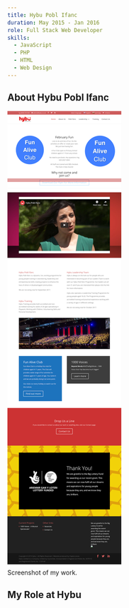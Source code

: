 ```yaml
---
title: Hybu Pobl Ifanc
duration: May 2015 - Jan 2016
role: Full Stack Web Developer
skills:
  - JavaScript
  - PHP
  - HTML
  - Web Design
---
```


## About Hybu Pobl Ifanc



<div class="card mb-3">
    <img class="card-img-top" src = "/static/img/hybu.png"/>
    <div class="card-body bg-light">
        <div class="card-text">Screenshot of my work.</div>
    </div>
</div>

## My Role at Hybu
